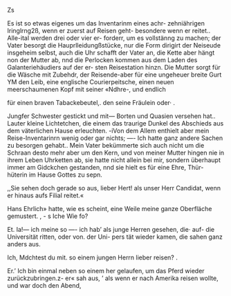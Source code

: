 Zs

Es ist so etwas eigenes um das Inventarinm eines achr-
zehniährigen Iringlrng2ß, wenn er zuerst auf Reisen geht-
besondere wenn er reitet.. Alle-ital werden drei oder vier er-
forderr, um es vollstänng zu machen; der Vater besorgt
die Hauprlleidungßstücke, nur die Form dirigirt der Neiseude
insgeheim selbst, auch die Uhr schafft der Vater an, die
Kette aber hängt non der Mutter ab, nnd die Perlocken
kommen aus dem Laden des Galanteriehäudiers auf der er-
sten Reisestation hinzn. Die Mutter sorgt für die Wäsche
mit Zubehdr, der Reisende-aber für eine ungeheuer breite
Gurt YM den Leib, eine englische Courierpeitsche, einen
neuen meerschaumenen Kopf mit seiner «Ndhre-, und endlich

für einen braven Tabackebeutel,. den seine Fräulein oder· .

Jungfer Schwester gestickt und mit— Borten und Quasien
versehen hat.. Lauter kleine Lichtetchen, die einem das traurige
Dunkel des Abschieds aus dem väterlichen Hause erleuchten.
-iVon dem Allem enthielt aber mein Reise-Inventarinrn
wenig oder gar nichts; —- Ich hatte ganz andere Sachen
zu besorgen gehabt.. Mein Vater bekümmerte sich auch nicht
um die Schraan desto mehr aber um den Kern, und von
meiner Mutter hingen nie in ihrem Leben Uhrketten ab, sie
hatte nicht allein bei mir, sondern überhaupt immer am
Gidckchen gestanden, nnd sie hielt es für eine Ehre, Thür-
hüterin im Hause Gottes zu sepn.

,,Sie sehen doch gerade so aus, lieber Hert! als unser
Herr Candidat, wenn er hinaus aufs Filial reitet.«

Hans Ehrlich» hatte, wie es scheint, eine Weile meine
ganze Oberfläche gemustert. , -
s Iche Wie fo?

Et. Ia!— ich meine so —- ich hab’ als junge Herren
gesehen, die· auf- die Universität ritten, oder von. der Uni-
pers tät wieder kamen, die sahen ganz anders aus.

Ich, Mdchtest du mit. so einem jungen Herrn lieber
reisen? .

Er.’ Ich bin einmal neben so einem her gelaufen, um
das Pferd wieder zurückzubringen.z- er« sah aus, ’ als wenn
er nach Amerika reisen wollte, und war doch den Abend,

